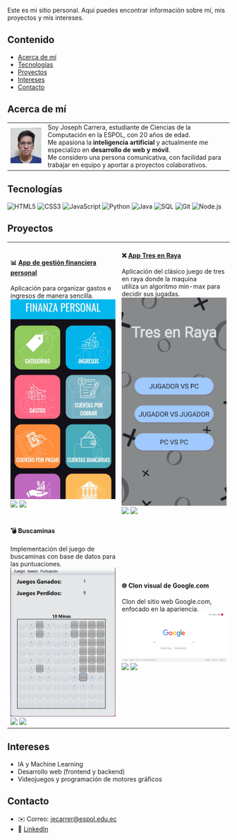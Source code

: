 Este es mi sitio personal. Aquí puedes encontrar información sobre mí, mis
proyectos y mis intereses.

## Contenido
- [Acerca de mí](#acerca-de-mí)
- [Tecnologías](#tecnologías)
- [Proyectos](#proyectos)
- [Intereses](#intereses)
- [Contacto](#contacto)  

## Acerca de mí

<table>
  <tr>
    <td>
      <img src="assets/foto_perfil.jpg" alt="Joseph Carrera" width="150"/>
    </td>
    <td>
      Soy Joseph Carrera, estudiante de Ciencias de la Computación en la ESPOL, con 20 años de edad.<br>
      Me apasiona la <b>inteligencia artificial</b> y actualmente me especializo en <b>desarrollo de web y móvil</b>.<br>
      Me considero una persona comunicativa, con facilidad para trabajar en equipo y aportar a proyectos colaborativos.
    </td>
  </tr>
</table>


## Tecnologías

![HTML5](https://img.shields.io/badge/HTML5-E34F26?style=for-the-badge&logo=html5&logoColor=white)
![CSS3](https://img.shields.io/badge/CSS3-1572B6?style=for-the-badge&logo=css3&logoColor=white)
![JavaScript](https://img.shields.io/badge/JavaScript-F7DF1E?style=for-the-badge&logo=javascript&logoColor=black)
![Python](https://img.shields.io/badge/Python-3776AB?style=for-the-badge&logo=python&logoColor=white)
![Java](https://img.shields.io/badge/Java-007396?style=for-the-badge&logo=java&logoColor=white)
![SQL](https://img.shields.io/badge/SQL-4479A1?style=for-the-badge&logo=mysql&logoColor=white)
![Git](https://img.shields.io/badge/Git-F05032?style=for-the-badge&logo=git&logoColor=white)
![Node.js](https://img.shields.io/badge/Node.js-339933?style=for-the-badge&logo=node.js&logoColor=white)


## Proyectos

<table>
  <tr>
    <td style="vertical-align=top">
      <h4>📊 <a href="https://github.com/Jecs17/POO_P2-G01-Android" target="blank">App de gestión financiera personal</a></h4>
      Aplicación para organizar gastos e ingresos de manera sencilla.<br>
      <img src="assets/finanzas.jpeg" alt="Gestión financiera" width="300"/><br>
      <img src="https://img.shields.io/badge/Java-007396?style=for-the-badge&logo=java&logoColor=white" height="20"/>
      <img src="https://img.shields.io/badge/Android-3DDC84?style=for-the-badge&logo=android&logoColor=white" height="20"/><br>
    </td>
    <td>
      <h4>❌ <a href="https://github.com/Jecs17/ED_P1_Grupo_01" target="blank">App Tres en Raya</a></h4>
      Aplicación del clásico juego de tres en raya donde la maquina<br> utiliza un algoritmo min-max para decidir sus jugadas.<br>
      <img src="assets/tres-en-raya.jpeg" alt="Tres en Raya" width="300"/><br>
      <img src="https://img.shields.io/badge/Java-007396?style=for-the-badge&logo=java&logoColor=white" height="20"/>
      <img src="https://img.shields.io/badge/Android-3DDC84?style=for-the-badge&logo=android&logoColor=white" height="20"/>
    </td>
  </tr>
  <tr>
    <td>
      <h4>💣 Buscaminas</h4>
      Implementación del juego de buscaminas con base de datos para las puntuaciones.<br>
      <img src="assets/buscaminas.png" alt="Buscaminas" width="300"/><br>
      <img src="https://img.shields.io/badge/Java-007396?style=for-the-badge&logo=java&logoColor=white" height="20"/>
      <img src="https://img.shields.io/badge/SQL-4479A1?style=for-the-badge&logo=mysql&logoColor=white" height="20"/><br>
    </td>
    <td>
      <h4>🌐 Clon visual de Google.com</h4>
      Clon del sitio web Google.com, enfocado en la apariencia.<br>
      <img src="assets/google-clon.png" alt="Clon Google" width="600"/><br>
      <img src="https://img.shields.io/badge/HTML5-E34F26?style=for-the-badge&logo=html5&logoColor=white" height="20"/>
      <img src="https://img.shields.io/badge/CSS3-1572B6?style=for-the-badge&logo=css3&logoColor=white" height="20"/><br>
    </td>
  </tr>
</table>
  
## Intereses

- IA y Machine Learning
- Desarrollo web (frontend y backend)
- Videojuegos y programación de motores gráficos


## Contacto
- ✉️ Correo: jecarrer@espol.edu.ec
- 💼 [LinkedIn](www.linkedin.com/in/joseph-carrera-4b959b309) 
